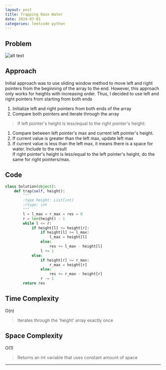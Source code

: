 ```yaml
---
layout: post
title: Trapping Rain Water
date: 2024-07-01
categories: leetcode python
---
```


## Problem
![alt text](/blog/public/img/TrappingRainWater.png)

## Approach
Initial approach was to use sliding window method to move left and right pointers from the beginning of the array to the end. However, this approach only works for heights with increasing order. Thus, I decided to use left and right pointers from starting from both ends

1. Initialize left and right pointers from both ends of the array
2. Compare both pointers and iterate through the array
> If left pointer's height is less/equal to the right pointer's height:  
1. Compare between left pointer's max and current left pointer's height.  
2. If current value is greater than the left max, update left max  
3. If current value is less than the left max, it means there is a space for water. Include to the result  
If right pointer's height is less/equal to the left pointer's height, do the same for right pointers/max.

## Code
```python
class Solution(object):
    def trap(self, height):
        """
        :type height: List[int]
        :rtype: int
        """
        l = l_max = r_max = res = 0
        r = len(height) - 1
        while l <= r:
            if height[l] <= height[r]:
                if height[l] >= l_max:
                    l_max = height[l]
                else:
                    res += l_max - height[l]
                l += 1
            else:
                if height[r] >= r_max:
                    r_max = height[r]
                else:
                    res += r_max - height[r]
                r -= 1
        return res
```
## Time Complexity
O(n)
> Iterates through the 'height' array exactly once
## Space Complexity
O(1)
> Returns an int variable that uses constant amount of space

---